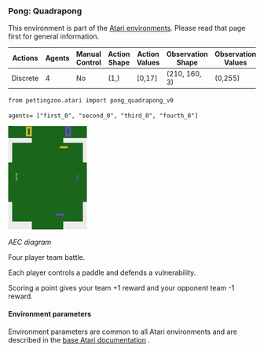 
### Pong: Quadrapong

This environment is part of the [Atari environments](atari). Please read that page first for general information.

| Actions | Agents  | Manual Control | Action Shape | Action Values | Observation Shape | Observation Values |
|---------|---------|----------------|--------------|---------------|-------------------|--------------------|
| Discrete  | 4 | No      | (1,)    | [0,17]         | (210, 160, 3)         | (0,255)            |

`from pettingzoo.atari import pong_quadrapong_v0`

`agents= ["first_0", "second_0", "third_0", "fourth_0"]`

![pong_quadrapong gif](docs/atari/atari_pong_quadrapong.gif)

*AEC diagram*

Four player team battle.

Each player controls a paddle and defends a vulnerability.

Scoring a point gives your team +1 reward and your opponent team -1 reward.


#### Environment parameters

Environment parameters are common to all Atari environments and are described in the [base Atari documentation](atari) .
